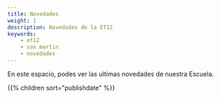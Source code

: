 ```yaml
---
title: Novedades
weight: 1
description: Novedades de la ET12
keywords:
    - et12
    - san martin
    - novedades
---
```


En este espacio, podes ver las ultimas novedades de nuestra Escuela.

{{% children sort="publishdate" %}}
